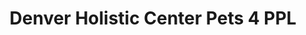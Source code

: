 ---
title: "Denver Holistic Center Pets 4 PPL"
url: /denver/denver-holistic-center-pets-4-ppl/
shop: pet
---